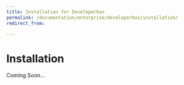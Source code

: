 ```yaml
---
title: Installation for Developerbox
permalink: /documentation/enterprise/developerbox/installation/
redirect_from:

---
```

# Installation

Coming Soon...
